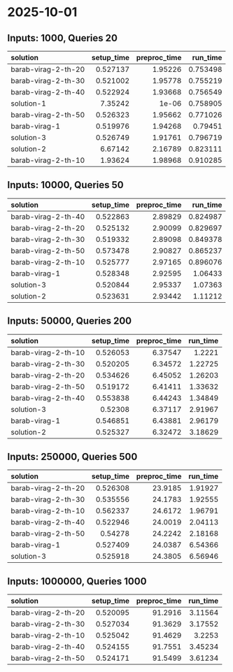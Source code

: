 # 2025-10-01

## Inputs: 1000, Queries 20

| solution            |   setup_time |   preproc_time |   run_time |
|:--------------------|-------------:|---------------:|-----------:|
| barab-virag-2-th-20 |     0.527137 |        1.95226 |   0.753498 |
| barab-virag-2-th-30 |     0.521002 |        1.95778 |   0.755219 |
| barab-virag-2-th-40 |     0.522924 |        1.93668 |   0.756549 |
| solution-1          |     7.35242  |        1e-06   |   0.758905 |
| barab-virag-2-th-50 |     0.526323 |        1.95662 |   0.771026 |
| barab-virag-1       |     0.519976 |        1.94268 |   0.79451  |
| solution-3          |     0.526749 |        1.91761 |   0.796719 |
| solution-2          |     6.67142  |        2.16789 |   0.823111 |
| barab-virag-2-th-10 |     1.93624  |        1.98968 |   0.910285 |

## Inputs: 10000, Queries 50

| solution            |   setup_time |   preproc_time |   run_time |
|:--------------------|-------------:|---------------:|-----------:|
| barab-virag-2-th-40 |     0.522863 |        2.89829 |   0.824987 |
| barab-virag-2-th-20 |     0.525132 |        2.90099 |   0.829697 |
| barab-virag-2-th-30 |     0.519332 |        2.89098 |   0.849378 |
| barab-virag-2-th-50 |     0.573478 |        2.90827 |   0.865237 |
| barab-virag-2-th-10 |     0.525777 |        2.97165 |   0.896076 |
| barab-virag-1       |     0.528348 |        2.92595 |   1.06433  |
| solution-3          |     0.520844 |        2.95337 |   1.07363  |
| solution-2          |     0.523631 |        2.93442 |   1.11212  |

## Inputs: 50000, Queries 200

| solution            |   setup_time |   preproc_time |   run_time |
|:--------------------|-------------:|---------------:|-----------:|
| barab-virag-2-th-10 |     0.526053 |        6.37547 |    1.2221  |
| barab-virag-2-th-30 |     0.520205 |        6.34572 |    1.22725 |
| barab-virag-2-th-20 |     0.534626 |        6.45052 |    1.26203 |
| barab-virag-2-th-50 |     0.519172 |        6.41411 |    1.33632 |
| barab-virag-2-th-40 |     0.553838 |        6.44243 |    1.34849 |
| solution-3          |     0.52308  |        6.37117 |    2.91967 |
| barab-virag-1       |     0.546851 |        6.43881 |    2.96179 |
| solution-2          |     0.525327 |        6.32472 |    3.18629 |

## Inputs: 250000, Queries 500

| solution            |   setup_time |   preproc_time |   run_time |
|:--------------------|-------------:|---------------:|-----------:|
| barab-virag-2-th-20 |     0.526308 |        23.9185 |    1.91927 |
| barab-virag-2-th-30 |     0.535556 |        24.1783 |    1.92555 |
| barab-virag-2-th-10 |     0.562337 |        24.6172 |    1.96791 |
| barab-virag-2-th-40 |     0.522946 |        24.0019 |    2.04113 |
| barab-virag-2-th-50 |     0.54278  |        24.2242 |    2.18168 |
| barab-virag-1       |     0.527409 |        24.0387 |    6.54366 |
| solution-3          |     0.525918 |        24.3805 |    6.56946 |

## Inputs: 1000000, Queries 1000

| solution            |   setup_time |   preproc_time |   run_time |
|:--------------------|-------------:|---------------:|-----------:|
| barab-virag-2-th-20 |     0.520095 |        91.2916 |    3.11564 |
| barab-virag-2-th-30 |     0.527034 |        91.3629 |    3.17552 |
| barab-virag-2-th-10 |     0.525042 |        91.4629 |    3.2253  |
| barab-virag-2-th-40 |     0.524155 |        91.7551 |    3.45234 |
| barab-virag-2-th-50 |     0.524171 |        91.5499 |    3.61234 |